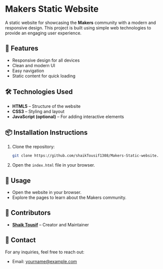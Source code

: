 
# Makers Static Website  
A static website for showcasing the **Makers** community with a modern and responsive design. This project is built using simple web technologies to provide an engaging user experience.  

## 🚀 Features  
- Responsive design for all devices  
- Clean and modern UI  
- Easy navigation  
- Static content for quick loading  

## 🛠️ Technologies Used  
- **HTML5** – Structure of the website  
- **CSS3** – Styling and layout  
- **JavaScript (optional)** – For adding interactive elements  

## 📦 Installation Instructions  
1. Clone the repository:  
   ```bash
   git clone https://github.com/shaikTousif1308/Makers-Static-website.git
   ```  
2. Open the `index.html` file in your browser.  

## 📸 Usage  
- Open the website in your browser.  
- Explore the pages to learn about the Makers community.  

## 👥 Contributors  
- **[Shaik Tousif](https://github.com/shaikTousif1308)** – Creator and Maintainer  

## 📧 Contact  
For any inquiries, feel free to reach out:  
- Email: yourname@example.com  
